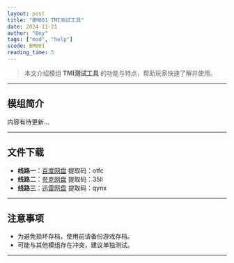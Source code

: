 ```yaml
---
layout: post
title: "BM001 TMI测试工具"
date: 2024-11-21
author: "Bny"
tags: ["mod", "help"]
scode: BM001
reading_time: 5
---
```


> 本文介绍模组 **TMI测试工具** 的功能与特点，帮助玩家快速了解并使用。

---

## 模组简介

内容有待更新...

---


## 文件下载
- **线路一**：[百度网盘](https://pan.baidu.com/s/1L5DQzkMmTT1reY0r_9Co7Q?pwd=otfc)  提取码：otfc  
- **线路二**：[夸克网盘](https://pan.quark.cn/s/86f419e63140?pwd=35ll)  提取码：35ll  
- **线路三**：[迅雷网盘](https://pan.xunlei.com/s/VOCCbZ4ZjbWKonQdIG7O2YcUA1?pwd=qynx)  提取码：qynx  

---

## 注意事项
- 为避免损坏存档，使用前请备份游戏存档。
- 可能与其他模组存在冲突，建议单独测试。

---

